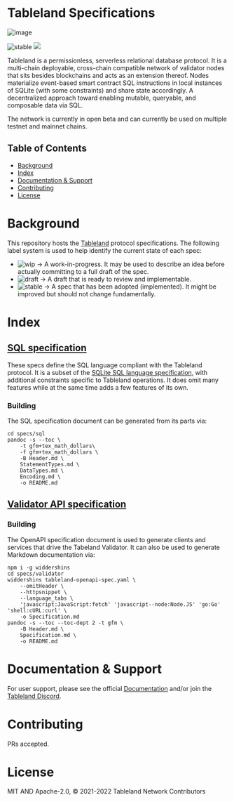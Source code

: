 # Tableland Specifications

![image](https://user-images.githubusercontent.com/6136245/153219831-53b05f19-1ac2-4523-b564-0686e2078d4d.png)

![stable](https://img.shields.io/badge/status-stable-brightgreen.svg?style=flat-square)
<a href="http://textile.io"><img src="https://img.shields.io/badge/made%20by-Textile%20-blue.svg?style=flat-square" /></a>

Tableland is a permissionless, serverless relational database protocol. It is a multi-chain deployable, cross-chain compatible network of validator nodes that sits besides blockchains and acts as an extension thereof. Nodes materialize event-based smart contract SQL instructions in local instances of SQLite (with some constraints) and share state accordingly. A decentralized approach toward enabling mutable, queryable, and composable data via SQL.

The network is currently in open beta and can currently be used on multiple testnet and mainnet chains.

## Table of Contents

- [Background](#background)
- [Index](#index)
- [Documentation & Support](#documentation--support)
- [Contributing](#contributing)
- [License](#license)

# Background

This repository hosts the [Tableland](https://tableland.xyz/) protocol specifications. The following label system is used to help identify the current state of each spec:

- ![wip](https://img.shields.io/badge/status-wip-orange.svg?style=flat-square) → A work-in-progress. It may be used to describe an idea before actually committing to a full draft of the spec.
- ![draft](https://img.shields.io/badge/status-draft-yellow.svg?style=flat-square) → A draft that is ready to review and implementable.
- ![stable](https://img.shields.io/badge/status-stable-brightgreen.svg?style=flat-square) → A spec that has been adopted (implemented). It might be improved but should not change fundamentally.

# Index

## [SQL specification](specs/sql/)

These specs define the SQL language compliant with the Tableland protocol. It is a subset of the [SQLite SQL language specification](https://www.sqlite.org/lang.html), with additional constraints specific to Tableland operations. It does omit many features while at the same time adds a few features of its own.

### Building

The SQL specification document can be generated from its parts via:

```shell
cd specs/sql
pandoc -s --toc \
    -t gfm+tex_math_dollars\
    -f gfm+tex_math_dollars \
    -B Header.md \
    StatementTypes.md \
    DataTypes.md \
    Encoding.md \
    -o README.md
```

## [Validator API specification](specs/validator/)

### Building

The OpenAPI specification document is used to generate clients and services that drive the Tabeland Validator. It can also be used to generate Markdown documentation via:

```shell
npm i -g widdershins
cd specs/validator
widdershins tableland-openapi-spec.yaml \
    --omitHeader \
    --httpsnippet \
    --language_tabs \
    'javascript:JavaScript:fetch' 'javascript--node:Node.JS' 'go:Go' 'shell:cURL:curl' \
    -o Specification.md
pandoc -s --toc --toc-dept 2 -t gfm \
    -B Header.md \
    Specification.md \
    -o README.md
```

# Documentation & Support

For user support, please see the official [Documentation](https://docs.tableland.xyz/) and/or join the [Tableland Discord](https://t.co/m1ItWcJTLG).

# Contributing

PRs accepted.

# License

MIT AND Apache-2.0, © 2021-2022 Tableland Network Contributors
